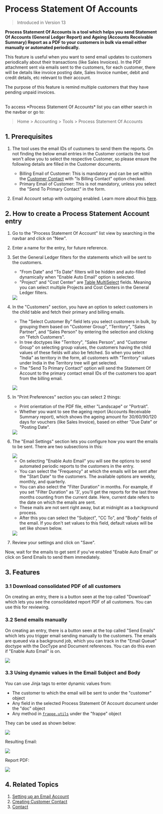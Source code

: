 <!-- add-breadcrumbs -->

# Process Statement Of Accounts

> Introduced in Version 13

**Process Statement Of Accounts is a tool which helps you send Statement Of Accounts (General Ledger Report) and Ageing (Accounts Receivable Summary) Report as a PDF to your customers in bulk via email either manually or automated periodically.**

This feature is useful when you want to send email updates to customers periodically about their transactions (like Sales Invoices). In the PDF attachment sent via emails sent to the customers, for each customer, there will be details like invoice posting date, Sales Invoice number, debit and credit details, etc relevant to their account.

The purpose of this feature is remind multiple customers that they have pending unpaid invoices.

<br>
To access *Process Statement Of Accounts* list you can either search in the navbar or go to:

> Home > Accounting > Tools > Process Statement Of Accounts

## 1. Prerequisites

1. The tool uses the email IDs of customers to send them the reports. On not finding the below email entries in the Customer contacts the tool won't allow you to select the respective Customer, so please ensure the following details are filled in the Customer documents.

    - Billing Email of Customer: This is mandatory and can be set within the [Customer Contact](/docs/v13/user/manual/en/CRM/contact#1-how-to-create-a-contact) with "Is Billing Contact" option checked.
    - Primary Email of Customer: This is not mandatory, unless you select the "Send To Primary Contact" in the form.

2. Email Account setup with outgoing enabled. Learn more about this [here](/docs/v13/user/manual/en/setting-up/email/email-account).


## 2. How to create a Process Statement Account entry

1. Go to the "Process Statement Of Account" list view by searching in the navbar and click on "New".

2. Enter a name for the entry, for future reference.

3. Set the General Ledger filters for the statements which will be sent to the customers.

    - "From Date" and "To Date" filters will be hidden and auto-filled dynamically when "Enable Auto Email" option is selected.
    - "Project" and "Cost Center" are [Table MultiSelect](/docs/v13/user/manual/en/customize-erpnext/articles/table-multiselect-field) fields. Meaning you can select multiple Projects and Cost Centers in the General Ledger filters.

    <img class="screenshot" src="{{docs_base_url}}/assets/img/accounts/psoa-name_and_filters.png">

4. In the "Customers" section, you have an option to select customers in the child table and fetch their primary and billing emails.

    - The "Select Customer By" field lets you select customers in bulk, by grouping them based on "Customer Group", "Territory", "Sales Partner", and "Sales Person" by entering the selection and clicking on "Fetch Customers".
    - In tree doctypes like "Territory", "Sales Person", and "Customer Group" on selecting group values, the customers having the child values of these fields will also be fetched. So when you select "India" as territory in the form, all customers with "Territory" values under India in the Territory tree will get selected.
    - The "Send To Primary Contact" option will send the Statement Of Account to the primary contact email IDs of the customers too apart from the billing email.

    <img class="screenshot" src="{{docs_base_url}}/assets/img/accounts/psoa-customers.png"><br>

5. In "Print Preferences" section you can select 2 things:

    - Print orientation of the PDF file, either "Landscape" or "Portrait".
    - Whether you want to see the ageing report (Accounts Receivable Summary report), which shows the ageing amount for 30/60/90/120 days for vouchers (like Sales Invoice), based on either "Due Date" or "Posting Date".

    <img class="screenshot" src="{{docs_base_url}}/assets/img/accounts/psoa-print.png">

6. The "Email Settings" section lets you configure how you want the emails to be sent. There are two subsections in this:

    <img class="screenshot" src="{{docs_base_url}}/assets/img/accounts/psoa-auto-email.png">

    - On selecting "Enable Auto Email" you will see the options to send automated periodic reports to the customers in the entry.
    - You can select the "Frequency" at which the emails will be sent after the "Start Date" to the customers. The available options are weekly, monthly, and quarterly.
    - You can also select the "Filter Duration" in months. For example, if you set "Filter Duration" as '3', you'll get the reports for the last three months counting from the current date. Here, current date refers to the date on which the emails are sent.
    - These mails are not sent right away, but at midnight as a background process.
    - After this you can select the "Subject", "CC To", and "Body" fields of the email. If you don't set values to this field, default values will be set like shown below.

    <img class="screenshot" src="{{docs_base_url}}/assets/img/accounts/psoa-email-default-content.png">

7. Review your settings and click on "Save".

Now, wait for the emails to get sent if you've enabled "Enable Auto Email" or click on Send Emails to send them immediately.

## 3. Features

### 3.1 Download consolidated PDF of all customers

On creating an entry, there is a button seen at the top called "Download" which lets you see the consolidated report PDF of all customers. You can use this for reviewing.

### 3.2 Send emails manually

On creating an entry, there is a button seen at the top called "Send Emails" which lets you trigger email sending manually to the customers. The emails are queued via a background job, which you can track in the "Email Queue" doctype with the DocType and Document references. You can do this even if "Enable Auto Email" is on.

<img class="screenshot" src="{{docs_base_url}}/assets/img/accounts/psoa-buttons.png">

### 3.3 Using dynamic values in the Email Subject and Body

You can use Jinja tags to enter dynamic values from:

- The customer to which the email will be sent to under the "customer" object
- Any field in the selected Process Statement Of Account document under the "doc" object
- Any method in [`frappe.utils`](https://github.com/frappe/frappe/blob/develop/frappe/utils/__init__.py) under the "frappe" object

They can be used as shown below:

<img class="screenshot" src="{{docs_base_url}}/assets/img/accounts/psoa-template.png">

Resulting Email:

<img class="screenshot" src="{{docs_base_url}}/assets/img/accounts/psoa-email.png">

Report PDF:

<img class="screenshot" src="{{docs_base_url}}/assets/img/accounts/psoa-report.png">

## 4. Related Topics
1. [Setting up an Email Account](/docs/v13/user/manual/en/setting-up/email/email-account)
1. [Creating Customer Contact](/docs/v13/user/manual/en/CRM/contact#1-how-to-create-a-contact)
1. [Contact](/docs/v13/user/manual/en/CRM/contact)
